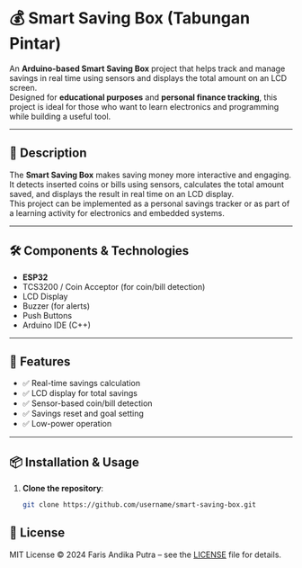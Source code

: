# 💰 Smart Saving Box (Tabungan Pintar)

An **Arduino-based Smart Saving Box** project that helps track and manage savings in real time using sensors and displays the total amount on an LCD screen.  
Designed for **educational purposes** and **personal finance tracking**, this project is ideal for those who want to learn electronics and programming while building a useful tool.

---

## 📖 Description
The **Smart Saving Box** makes saving money more interactive and engaging.  
It detects inserted coins or bills using sensors, calculates the total amount saved, and displays the result in real time on an LCD display.  
This project can be implemented as a personal savings tracker or as part of a learning activity for electronics and embedded systems.

---

## 🛠️ Components & Technologies
- **ESP32**
- TCS3200 / Coin Acceptor (for coin/bill detection)
- LCD Display 
- Buzzer (for alerts)
- Push Buttons
- Arduino IDE (C++)

---

## 🚀 Features
- ✅ Real-time savings calculation
- ✅ LCD display for total savings
- ✅ Sensor-based coin/bill detection
- ✅ Savings reset and goal setting
- ✅ Low-power operation

---

## 📦 Installation & Usage
1. **Clone the repository**:
   ```bash
   git clone https://github.com/username/smart-saving-box.git

## 📄 License
MIT License © 2024 Faris Andika Putra – see the [LICENSE](LICENSE) file for details.

